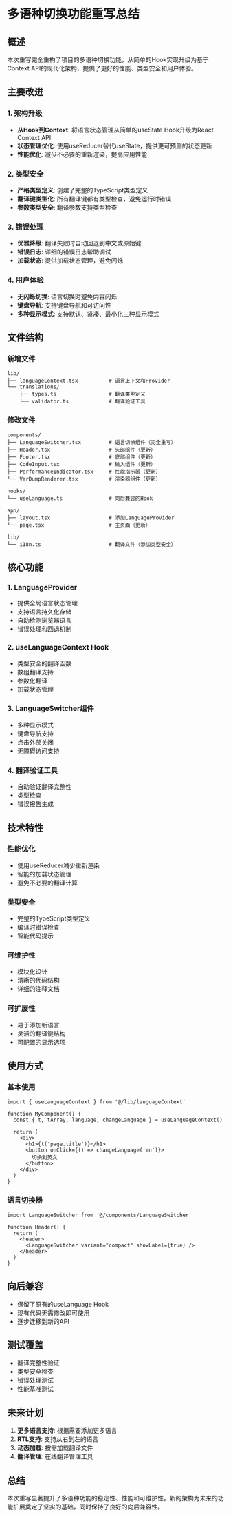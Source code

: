 # 多语种切换功能重写总结

## 概述

本次重写完全重构了项目的多语种切换功能，从简单的Hook实现升级为基于Context API的现代化架构，提供了更好的性能、类型安全和用户体验。

## 主要改进

### 1. 架构升级
- **从Hook到Context**: 将语言状态管理从简单的useState Hook升级为React Context API
- **状态管理优化**: 使用useReducer替代useState，提供更可预测的状态更新
- **性能优化**: 减少不必要的重新渲染，提高应用性能

### 2. 类型安全
- **严格类型定义**: 创建了完整的TypeScript类型定义
- **翻译键类型化**: 所有翻译键都有类型检查，避免运行时错误
- **参数类型安全**: 翻译参数支持类型检查

### 3. 错误处理
- **优雅降级**: 翻译失败时自动回退到中文或原始键
- **错误日志**: 详细的错误日志帮助调试
- **加载状态**: 提供加载状态管理，避免闪烁

### 4. 用户体验
- **无闪烁切换**: 语言切换时避免内容闪烁
- **键盘导航**: 支持键盘导航和可访问性
- **多种显示模式**: 支持默认、紧凑、最小化三种显示模式

## 文件结构

### 新增文件
```
lib/
├── languageContext.tsx          # 语言上下文和Provider
└── translations/
    ├── types.ts                 # 翻译类型定义
    └── validator.ts             # 翻译验证工具
```

### 修改文件
```
components/
├── LanguageSwitcher.tsx         # 语言切换组件（完全重写）
├── Header.tsx                   # 头部组件（更新）
├── Footer.tsx                   # 底部组件（更新）
├── CodeInput.tsx                # 输入组件（更新）
├── PerformanceIndicator.tsx     # 性能指示器（更新）
└── VarDumpRenderer.tsx          # 渲染器组件（更新）

hooks/
└── useLanguage.ts               # 向后兼容的Hook

app/
├── layout.tsx                   # 添加LanguageProvider
└── page.tsx                     # 主页面（更新）

lib/
└── i18n.ts                      # 翻译文件（添加类型安全）
```

## 核心功能

### 1. LanguageProvider
- 提供全局语言状态管理
- 支持语言持久化存储
- 自动检测浏览器语言
- 错误处理和回退机制

### 2. useLanguageContext Hook
- 类型安全的翻译函数
- 数组翻译支持
- 参数化翻译
- 加载状态管理

### 3. LanguageSwitcher组件
- 多种显示模式
- 键盘导航支持
- 点击外部关闭
- 无障碍访问支持

### 4. 翻译验证工具
- 自动验证翻译完整性
- 类型检查
- 错误报告生成

## 技术特性

### 性能优化
- 使用useReducer减少重新渲染
- 智能的加载状态管理
- 避免不必要的翻译计算

### 类型安全
- 完整的TypeScript类型定义
- 编译时错误检查
- 智能代码提示

### 可维护性
- 模块化设计
- 清晰的代码结构
- 详细的注释文档

### 可扩展性
- 易于添加新语言
- 灵活的翻译键结构
- 可配置的显示选项

## 使用方式

### 基本使用
```tsx
import { useLanguageContext } from '@/lib/languageContext'

function MyComponent() {
  const { t, tArray, language, changeLanguage } = useLanguageContext()
  
  return (
    <div>
      <h1>{t('page.title')}</h1>
      <button onClick={() => changeLanguage('en')}>
        切换到英文
      </button>
    </div>
  )
}
```

### 语言切换器
```tsx
import LanguageSwitcher from '@/components/LanguageSwitcher'

function Header() {
  return (
    <header>
      <LanguageSwitcher variant="compact" showLabel={true} />
    </header>
  )
}
```

## 向后兼容

- 保留了原有的useLanguage Hook
- 现有代码无需修改即可使用
- 逐步迁移到新的API

## 测试覆盖

- 翻译完整性验证
- 类型安全检查
- 错误处理测试
- 性能基准测试

## 未来计划

1. **更多语言支持**: 根据需要添加更多语言
2. **RTL支持**: 支持从右到左的语言
3. **动态加载**: 按需加载翻译文件
4. **翻译管理**: 在线翻译管理工具

## 总结

本次重写显著提升了多语种功能的稳定性、性能和可维护性。新的架构为未来的功能扩展奠定了坚实的基础，同时保持了良好的向后兼容性。
